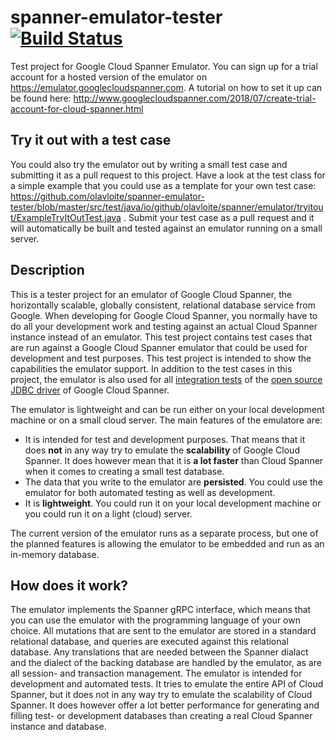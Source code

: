 # spanner-emulator-tester [![Build Status](https://travis-ci.org/olavloite/spanner-emulator-tester.svg?branch=master)](https://travis-ci.org/olavloite/spanner-emulator-tester)

Test project for Google Cloud Spanner Emulator.
You can sign up for a trial account for a hosted version of the emulator on https://emulator.googlecloudspanner.com. A tutorial on how to set it up can be found here: http://www.googlecloudspanner.com/2018/07/create-trial-account-for-cloud-spanner.html

## Try it out with a test case
You could also try the emulator out by writing a small test case and submitting it as a pull request to this project. Have a look at the test class for a simple example that you could use as a template for your own test case: https://github.com/olavloite/spanner-emulator-tester/blob/master/src/test/java/io/github/olavloite/spanner/emulator/tryitout/ExampleTryItOutTest.java . Submit your test case as a pull request and it will automatically be built and tested against an emulator running on a small server.

## Description
This is a tester project for an emulator of Google Cloud Spanner, the horizontally scalable, globally consistent, relational database service from Google. When developing for Google Cloud Spanner, you normally have to do all your development work and testing against an actual Cloud Spanner instance instead of an emulator. This test project contains test cases that are run against a Google Cloud Spanner emulator that could be used for development and test purposes. This test project is intended to show the capabilities the emulator support.
In addition to the test cases in this project, the emulator is also used for all [integration tests](https://github.com/olavloite/spanner-jdbc/tree/master/src/test/java/nl/topicus/jdbc/test/integration) of the [open source JDBC driver](https://github.com/olavloite/spanner-jdbc) of Google Cloud Spanner.

The emulator is lightweight and can be run either on your local development machine or on a small cloud server. The main features of the emulatore are:
* It is intended for test and development purposes. That means that it does **not** in any way try to emulate the **scalability** of Google Cloud Spanner. It does however mean that it is **a lot faster** than Cloud Spanner when it comes to creating a small test database.
* The data that you write to the emulator are **persisted**. You could use the emulator for both automated testing as well as development.
* It is **lightweight**. You could run it on your local development machine or you could run it on a light (cloud) server.

The current version of the emulator runs as a separate process, but one of the planned features is allowing the emulator to be embedded and run as an in-memory database.

## How does it work?
The emulator implements the Spanner gRPC interface, which means that you can use the emulator with the programming language of your own choice. All mutations that are sent to the emulator are stored in a standard relational database, and queries are executed against this relational database. Any translations that are needed between the Spanner dialact and the dialect of the backing database are handled by the emulator, as are all session- and transaction management.
The emulator is intended for development and automated tests. It tries to emulate the entire API of Cloud Spanner, but it does not in any way try to emulate the scalability of Cloud Spanner. It does however offer a lot better performance for generating and filling test- or development databases than creating a real Cloud Spanner instance and database.
